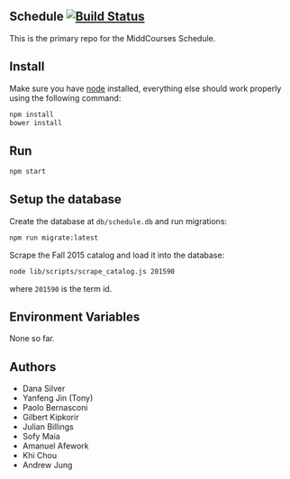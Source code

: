 Schedule [![Build Status](https://travis-ci.org/coursereviews/schedule.svg?branch=master)](https://travis-ci.org/coursereviews/schedule)
---

This is the primary repo for the MiddCourses Schedule.

## Install

Make sure you have [node](https://nodejs.org/en/) installed, everything else should work properly using the following command:

```bash
npm install
bower install
```

## Run

```bash
npm start
```

## Setup the database

Create the database at `db/schedule.db` and run migrations:

```bash
npm run migrate:latest
```

Scrape the Fall 2015 catalog and load it into the database:

```bash
node lib/scripts/scrape_catalog.js 201590
```

where `201590` is the term id.

## Environment Variables

None so far.


## Authors

- Dana Silver
- Yanfeng Jin (Tony)
- Paolo Bernasconi
- Gilbert Kipkorir
- Julian Billings
- Sofy Maia
- Amanuel Afework
- Khi Chou
- Andrew Jung
